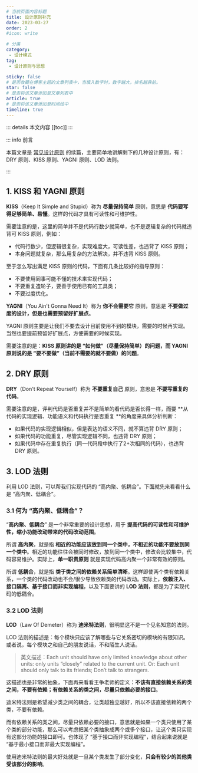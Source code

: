 ```yaml
---
# 当前页面内容标题
title: 设计原则补充
date: 2023-03-27
order: 2
#icon: write

# 分类
category:
 - 设计模式
tag:
 - 设计原则与思想

sticky: false
# 是否收藏在博客主题的文章列表中，当填入数字时，数字越大，排名越靠前。
star: false
# 是否将该文章添加至文章列表中
article: true
# 是否将该文章添加至时间线中
timeline: true
---
```



::: details 本文内容
[[toc]]
:::

::: info 前言

本篇文章是 [常见设计原则](https://code.0x3f4.run/backend/design_pattern/mind/design_principle/常见设计原则.html) 的续篇，主要简单地讲解剩下的几种设计原则，有：DRY 原则、KISS 原则、YAGNI 原则、LOD 法则。

:::

## 1. KISS 和 YAGNI 原则

**KISS**（Keep It Simple and Stupid）称为 **尽量保持简单** 原则，意思是 **代码要写得足够简单、易懂**。这样的代码才具有可读性和可维护性。

需要注意的是，这里的简单并不是代码行数少就简单，也不是逻辑复杂的代码就违背可 KISS 原则，例如：

- 代码行数少，但逻辑很复杂，实现难度大，可读性差，也违背了 KISS 原则；
- 本身问题就复杂，那么用复杂的方法解决，并不违背 KISS 原则。

至于怎么写出满足 KISS 原则的代码，下面有几条比较好的指导原则：

- 不要使用同事可能不懂的技术来实现代码；
- 不要重复造轮子，要善于使用已有的工具类；
- 不要过度优化。

**YAGNI**（You Ain't Gonna Need It）称为 **你不会需要它** 原则，意思是 **不要做过度的设计，但是也需要预留好扩展点**。

YAGNI 原则主要是让我们不要去设计目前使用不到的模块，需要的时候再实现。当然也要提前预留好扩展点，方便需要的时候实现。

需要注意的是：**KISS 原则讲的是 “如何做”（尽量保持简单）的问题，而 YAGNI 原则说的是 “要不要做”（当前不需要的就不要做）的问题**。

## 2. DRY 原则

**DRY**（Don't Repeat Yourself）称为 **不要重复自己** 原则，意思是 **不要写重复的代码**。

需要注意的是，评判代码是否重复并不是简单的看代码是否长得一样，而要 **从代码的实现逻辑、功能语义和代码执行是否重复 **的角度来具体分析判断：

- 如果代码的实现逻辑相似，但是表达的语义不同，就不算违背 DRY 原则；
- 如果代码的功能重复，尽管实现逻辑不同，也违背 DRY 原则；
- 如果代码中存在重复执行（同一代码段中执行了2+次相同的代码），也违背 DRY 原则。

## 3. LOD 法则

利用 LOD 法则，可以帮我们实现代码的 “高内聚、低耦合”。下面就先来看看什么是 “高内聚、低耦合”。

### 3.1 何为 “高内聚、低耦合”？

“**高内聚、低耦合**” 是一个非常重要的设计思想，用于 **提高代码的可读性和可维护性，缩小功能改动带来的代码改动范围**。

所谓 **高内聚**，就是指 **相近的功能应该放到同一个类中，不相近的功能不要放到同一个类中**。相近的功能往往会被同时修改，放到同一个类中，修改会比较集中，代码容易维护。实际上，**单一职责原则** 就是实现代码高内聚一个非常有效的原则。

所谓 **低耦合**，就是指 **类于类之间的依赖关系简单清晰**。这样即使两个类有依赖关系，一个类的代码改动也不会/很少导致依赖类的代码改动。实际上，**依赖注入、接口隔离、基于接口而非实现编程**，以及下面要讲的 **LOD 法则**，都是为了实现代码的低耦合。

### 3.2 LOD 法则

**LOD**（Law Of Demeter）称为 **迪米特法则**，很明显这不是一个见名知意的法则。

LOD 法则的描述是：每个模块只应该了解哪些与它关系密切的模块的有限知识。或者说，每个模块之和自己的朋友说话，不和陌生人说话。

> 英文描述：Each unit should have only limited knowledge about other units: only units “closely” related to the current unit. Or: Each unit should only talk to its friends; Don’t talk to strangers.

这描述也是非常的抽象，下面再来看看王争老师的定义：**不该有直接依赖关系的类之间，不要有依赖；有依赖关系的类之间，尽量只依赖必要的接口**。

迪米特法则是希望减少类之间的耦合，让类越独立越好，所以不该直接依赖的两个类，不要有依赖。

而有依赖关系的类之间，尽量只依赖必要的接口，意思就是如果一个类只使用了某个类的部分功能，那么可以考虑把某个类抽象成两个或多个接口，让这个类只实现有这部分功能的接口即可。也体现了 “基于接口而非实现编程”，结合起来说就是 “基于最小接口而非最大实现编程”。

使用迪米特法则的最大好处就是一旦某个类发生了部分变化，**只会有较少的其他类受该部分的影响**。


